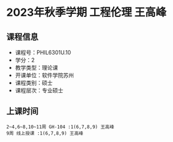 # 2023年秋季学期 工程伦理 王高峰






## 课程信息

- 课程号：PHIL6301U.10
- 学分：2
- 教学类型：理论课
- 开课单位：软件学院苏州
- 课程类别：硕士
- 课程层次：专业硕士

## 上课时间

```
2~4,6~8,10~11周 GH-104 :1(6,7,8,9) 王高峰
9周 线上授课 :1(6,7,8,9) 王高峰
```

